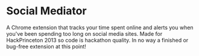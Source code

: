 # Social Mediator

A Chrome extension that tracks your time spent online and alerts you when you've been spending too long on social media sites. Made for HackPrinceton 2013 so code is hackathon quality. In no way a finished or bug-free extension at this point!
